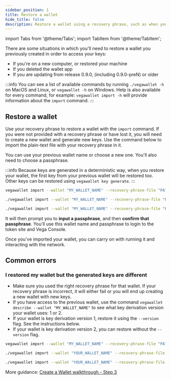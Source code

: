 ```yaml
---
sidebar_position: 1
title: Restore a wallet
hide_title: false
description: Restore a wallet using a recovery phrase, such as when you want to use the wallet on a different device
---
```


import Tabs from '@theme/Tabs';
import TabItem from '@theme/TabItem';

There are some situations in which you'll need to restore a wallet you previously created in order to access your keys:
* If you're on a new computer, or restored your machine
* If you deleted the wallet app
* If you are updating from release 0.9.0, (including 0.9.0-preN) or older

:::info
You can see a list of available commands by running `./vegawallet -h` on MacOS and Linux, or `vegawallet -h` on Windows. Help is also available for every command, for example: `vegawallet import -h` will provide information about the `import` command.
:::

## Restore a wallet
Use your recovery phrase to restore a wallet with the `import` command. If you were not provided with a recovery phrase or have lost it, you will need to create a new wallet and generate new keys. Use the command below to import the plain-text file with your recovery phrase in it.

You can use your previous wallet name or choose a new one. You'll also need to choose a passphrase.

:::info
Because keys are generated in a deterministic way, when you restore your wallet, the first key from your previous wallet will be restored too. Other keys can be restored using `vegawallet key generate`.
:::

<Tabs groupId="operating-systems">
<TabItem value="windows" label="Windows">

```bash
vegawallet import --wallet "MY_WALLET_NAME" --recovery-phrase-file "PATH_TO_MY_RECOVERY-PHRASE"
```
</TabItem>
<TabItem value="mac" label="MacOS">

```bash
./vegawallet import --wallet "MY_WALLET_NAME" --recovery-phrase-file "PATH_TO_MY_RECOVERY_PHRASE"
```
</TabItem>
<TabItem value="linux" label="Linux">

```bash
./vegawallet import --wallet "MY_WALLET_NAME" --recovery-phrase-file "PATH_TO_MY_RECOVERY_PHRASE"
```
</TabItem>
</Tabs>

It will then prompt you to **input a passphrase**, and then **confirm that passphrase**. You'll use this wallet name and passphrase to login to the token site and Vega Console.

Once you've imported your wallet, you can carry on with running it and interacting with the network.

## Common errors

### I restored my wallet but the generated keys are different
* Make sure you used the right recovery phrase for that wallet. If your recovery phrase is incorrect, it will either fail or you will end up creating a new wallet with new keys.
* If you have access to the previous wallet, use the command `vegawallet describe --wallet "MY_WALLET_NAME"` to see what key derivation version your wallet uses: 1 or 2.
* If your wallet is key derivation version 1, restore it using the `--version` flag. See the instructions below.
* If your wallet is key derivation version 2, you can restore without the `--version` flag.

<Tabs groupId="operating-systems">
<TabItem value="windows" label="Windows">

```bash
vegawallet import --wallet "MY_WALLET_NAME" --recovery-phrase-file "PATH_TO_MY_RECOVERY-PHRASE" --version 1
```
</TabItem>
<TabItem value="mac" label="MacOS">

```bash
./vegawallet import --wallet "YOUR_WALLET_NAME" --recovery-phrase-file "PATH_TO_MY_RECOVERY_PHRASE" --version 1
```
</TabItem>
<TabItem value="linux" label="Linux">

```bash
./vegawallet import --wallet "YOUR_WALLET_NAME" --recovery-phrase-file "PATH_TO_MY_RECOVERY_PHRASE" --version 1
```
</TabItem>
</Tabs>


More guidance: [Create a Wallet walkthrough - Step 3](../create-wallet#3-choose-a-network)
